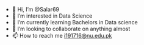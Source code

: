 - 👋 Hi, I’m @Salar69
- 👀 I’m interested in Data Science
- 🌱 I’m currently learning Bachelors in Data science
- 💞️ I’m looking to collaborate on anything almost
- 📫 How to reach me i191716@nu.edu.pk

<!---
Salar69/Salar69 is a ✨ special ✨ repository because its `README.md` (this file) appears on your GitHub profile.
You can click the Preview link to take a look at your changes.
--->
